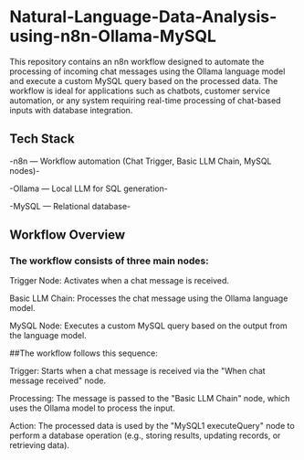 # Natural-Language-Data-Analysis-using-n8n-Ollama-MySQL

This repository contains an n8n workflow designed to automate the processing of incoming chat messages using the Ollama language model and execute a custom MySQL query based on the processed data. The workflow is ideal for applications such as chatbots, customer service automation, or any system requiring real-time processing of chat-based inputs with database integration.

## Tech Stack

-n8n — Workflow automation (Chat Trigger, Basic LLM Chain, MySQL nodes)-

-Ollama — Local LLM for SQL generation-

-MySQL — Relational database-


## Workflow Overview

### The workflow consists of three main nodes:


Trigger Node: Activates when a chat message is received.

Basic LLM Chain: Processes the chat message using the Ollama language model.

MySQL Node: Executes a custom MySQL query based on the output from the language model.


##The workflow follows this sequence:

Trigger: Starts when a chat message is received via the "When chat message received" node.

Processing: The message is passed to the "Basic LLM Chain" node, which uses the Ollama model to process the input.

Action: The processed data is used by the "MySQL1 executeQuery" node to perform a database operation (e.g., storing results, updating records, or retrieving data).

